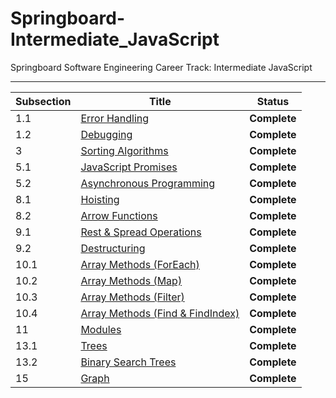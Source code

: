 # Springboard-Intermediate_JavaScript
Springboard Software Engineering Career Track: Intermediate JavaScript

---
| Subsection | Title                                                                        | Status          |
| ---------- | ---------------------------------------------------------------------------- | --------------- |
| 1.1        | [Error Handling](./01_1-Error_Handling/)                                     | <b>Complete</b> |
| 1.2        | [Debugging](./01_2-Debugging/)                                               | <b>Complete</b> |
| 3          | [Sorting Algorithms](./03-Sorting_Algorithms/)                               | <b>Complete</b> |
| 5.1        | [JavaScript Promises](./05_1-JavaScript_Promises/)                           | <b>Complete</b> |
| 5.2        | [Asynchronous Programming](./05_2-Asynchronous_JavaScript/)                  | <b>Complete</b> |
| 8.1        | [Hoisting](./08_1-Hoisting/)                                                 | <b>Complete</b> |
| 8.2        | [Arrow Functions](./08_2-Arrow_Functions/)                                   | <b>Complete</b> |
| 9.1        | [Rest & Spread Operations](./09_1-Rest_And_Spread_Operations/)               | <b>Complete</b> |
| 9.2        | [Destructuring](./09_2-Destructuring/)                                       | <b>Complete</b> |
| 10.1       | [Array Methods (ForEach)](./10_1-Array_Methods_ForEach/)                     | <b>Complete</b> |
| 10.2       | [Array Methods (Map)](./10_2-Array_Methods_Map/)                             | <b>Complete</b> |
| 10.3       | [Array Methods (Filter)](./10_3-Array_Methods_Filter/)                       | <b>Complete</b> |
| 10.4       | [Array Methods (Find & FindIndex)](./10_4-Array_Methods_Find_And_FindIndex/) | <b>Complete</b> |
| 11         | [Modules](./11-Modules/)                                                     | <b>Complete</b> |
| 13.1       | [Trees](./13_1-Trees/)                                                       | <b>Complete</b> |
| 13.2       | [Binary Search Trees](./13_2-Binary_Search_Trees/)                           | <b>Complete</b> |
| 15         | [Graph](./15-Graph/)                                                         | <b>Complete</b> |
